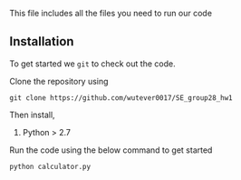 This file includes all the files you need to run our code

## Installation 

To get started we `git` to check out the code.

Clone the repository using

```
git clone https://github.com/wutever0017/SE_group28_hw1
```

Then install,

1. Python > 2.7

Run the code using the below command to get started

```python
python calculator.py
```

